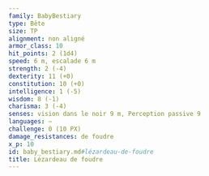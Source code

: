 ```yaml
---
family: BabyBestiary
type: Bête
size: TP
alignment: non aligné
armor_class: 10
hit_points: 2 (1d4)
speed: 6 m, escalade 6 m
strength: 2 (-4)
dexterity: 11 (+0)
constitution: 10 (+0)
intelligence: 1 (-5)
wisdom: 8 (-1)
charisma: 3 (-4)
senses: vision dans le noir 9 m, Perception passive 9
languages: —
challenge: 0 (10 PX)
damage_resistances: de foudre
x_p: 10
id: baby_bestiary.md#lézardeau-de-foudre
title: Lézardeau de foudre
---
```


